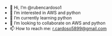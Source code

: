 - 👋 Hi, I’m @rubencardoso1
- 👀 I’m interested in AWS and python
- 🌱 I’m currently learning python
- 💞️ I’m looking to collaborate on AWS and python
- 📫 How to reach me: r.cardoso5899@gmail.com

<!---
rubencardoso1/rubencardoso1 is a ✨ special ✨ repository because its `README.md` (this file) appears on your GitHub profile.
You can click the Preview link to take a look at your changes.
--->
